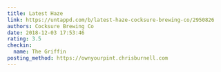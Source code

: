 ```yaml
---
title: Latest Haze
link: https://untappd.com/b/latest-haze-cocksure-brewing-co/2950826
authors: Cocksure Brewing Co
date: 2018-12-03 17:53:46
rating: 3.5
checkin:
  name: The Griffin
posting_method: https://ownyourpint.chrisburnell.com
---
```

